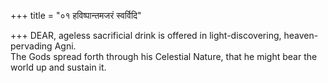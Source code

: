 +++
title = "०१ हविष्पान्तमजरं स्वर्विदि"

+++
DEAR, ageless sacrificial drink is offered in light-discovering, heaven-pervading Agni.  
     The Gods spread forth through his Celestial Nature, that he might bear the world up and sustain it.